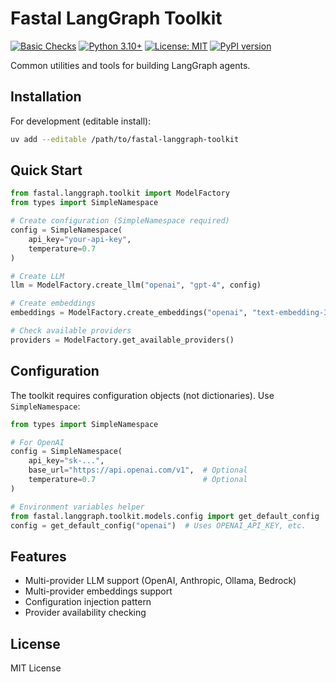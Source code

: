 # Fastal LangGraph Toolkit

[![Basic Checks](https://github.com/FastalGroup/fastal-langgraph-toolkit/actions/workflows/test.yml/badge.svg)](https://github.com/FastalGroup/fastal-langgraph-toolkit/actions/workflows/test.yml)
[![Python 3.10+](https://img.shields.io/badge/python-3.10+-blue.svg)](https://www.python.org/downloads/)
[![License: MIT](https://img.shields.io/badge/License-MIT-yellow.svg)](https://opensource.org/licenses/MIT)
[![PyPI version](https://badge.fury.io/py/fastal-langgraph-toolkit.svg)](https://badge.fury.io/py/fastal-langgraph-toolkit)

Common utilities and tools for building LangGraph agents.

## Installation

For development (editable install):
```bash
uv add --editable /path/to/fastal-langgraph-toolkit
```

## Quick Start

```python
from fastal.langgraph.toolkit import ModelFactory
from types import SimpleNamespace

# Create configuration (SimpleNamespace required)
config = SimpleNamespace(
    api_key="your-api-key",
    temperature=0.7
)

# Create LLM
llm = ModelFactory.create_llm("openai", "gpt-4", config)

# Create embeddings
embeddings = ModelFactory.create_embeddings("openai", "text-embedding-3-small", config)

# Check available providers
providers = ModelFactory.get_available_providers()
```

## Configuration

The toolkit requires configuration objects (not dictionaries). Use `SimpleNamespace`:

```python
from types import SimpleNamespace

# For OpenAI
config = SimpleNamespace(
    api_key="sk-...",
    base_url="https://api.openai.com/v1",  # Optional
    temperature=0.7                        # Optional
)

# Environment variables helper
from fastal.langgraph.toolkit.models.config import get_default_config
config = get_default_config("openai")  # Uses OPENAI_API_KEY, etc.
```

## Features

- Multi-provider LLM support (OpenAI, Anthropic, Ollama, Bedrock)
- Multi-provider embeddings support  
- Configuration injection pattern
- Provider availability checking

## License

MIT License